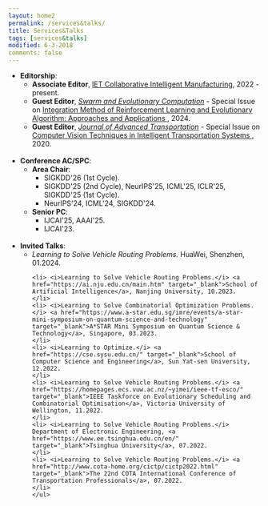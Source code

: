 ```yaml
---
layout: home2
permalink: /services&talks/
title: Services&Talks
tags: [services&talks]
modified: 6-3-2018
comments: false
---
```


<ul style="margin-left:0px;">


<li>	    
<b>Editorship</b>:
	<ul>
	<li> <b>Associate Editor</b>, <a href="https://digital-library.theiet.org/content/journals/iet-cim" target="_blank"> IET Collaborative Intelligent Manufacturing</a>, 2022 - present.
	</li>
	<li> <b>Guest Editor</b>, <i><a href="https://www.sciencedirect.com/journal/swarm-and-evolutionary-computation" target="_blank">Swarm and Evolutionary Computation</a></i> - Special Issue on <a href="https://www.sciencedirect.com/journal/swarm-and-evolutionary-computation/about/call-for-papers" target="_blank"> Integration Method of Reinforcement Learning and Evolutionary Algorithm: Approaches and Applications </a>, 2024.
	</li>
	<li> <b>Guest Editor</b>, <i><a href="https://www.hindawi.com/journals/jat/" target="_blank">Journal of Advanced Transportation</a></i> - Special Issue on <a href="https://www.hindawi.com/journals/jat/si/482196/" target="_blank"> Computer Vision Techniques in Intelligent Transportation Systems </a>, 2020.
	</li>
	</ul>
</li>
<br>

	
<li>	    
<b>Conference AC/SPC</b>:
	<ul>
	<li> <b>Area Chair</b>: 
		<ul>
		<li>  SIGKDD'26 (1st Cycle).
	        </li>
		<li>  SIGKDD'25 (2nd Cycle), NeurIPS'25, ICML'25, ICLR'25, SIGKDD'25 (1st Cycle).
	        </li>
		<li>  NeurIPS'24, ICML'24, SIGKDD'24.
	        </li>
		</ul>
	</li>
	<li> <b>Senior PC</b>: 
		<ul>
			<li> IJCAI'25, AAAI'25.
			</li>
			<li> IJCAI'23.
			</li>
		</ul>
	</li>
	<!--
	<li> <b>PC/Reviewer</b>: ICML'24, ICLR'24, AAAI'24, WWW'24, LION'24, WTC'24, NeurIPS'23, AAAI'23, AAAI'22, AAAI'21, IJCAI'20.
	</li>
		-->
	</ul>
</li>
<br>	

<li>	    
<b>Invited Talks</b>:
	<ul>
	<li> <i>Learning to Solve Vehicle Routing Problems.</i> HuaWei, Shenzhen, 01.2024.
	</li>
		
	<li> <i>Learning to Solve Vehicle Routing Problems.</i> <a href="https://ai.nju.edu.cn/main.htm" target="_blank">School of Artificial Intelligence</a>, Nanjing University, 10.2023.
	</li>
	<li> <i>Learning to Solve Combinatorial Optimization Problems.</i> <a href="https://www.a-star.edu.sg/imre/events/a-star-mini-symposium-on-quantum-science-and-technology" target="_blank">A*STAR Mini Symposium on Quantum Science & Technology</a>, Singapore, 03.2023.
	</li>
	<li> <i>Learning to Optimize.</i> <a href="https://cse.sysu.edu.cn/" target="_blank">School of Computer Science and Engineering</a>, Sun Yat-sen University, 12.2022.
	</li>
	<li> <i>Learning to Solve Vehicle Routing Problems.</i> <a href="https://homepages.ecs.vuw.ac.nz/~yimei/ieee-tf-esco/" target="_blank">IEEE Taskforce on Evolutionary Scheduling and Combinatorial Optimisation</a>, Victoria University of Wellington, 11.2022.
	</li>
	<li> <i>Learning to Solve Vehicle Routing Problems.</i> Department of Electronic Engineering, <a href="https://www.ee.tsinghua.edu.cn/en/" target="_blank">Tsinghua University</a>, 07.2022.
	</li>
	<li> <i>Learning to Solve Vehicle Routing Problems.</i> <a href="http://www.cota-home.org/cictp/cictp2022.html" target="_blank">The 22nd COTA International Conference of Transportation Professionals</a>, 07.2022.
	</li>
	</ul>
</li>
<br>	
	

</ul>

